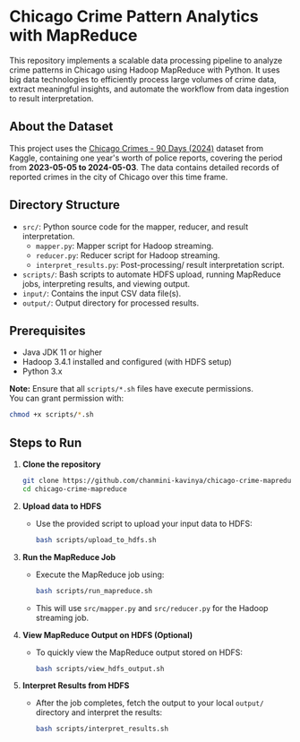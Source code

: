 # Chicago Crime Pattern Analytics with MapReduce

This repository implements a scalable data processing pipeline to analyze crime patterns in Chicago using Hadoop MapReduce with Python. It uses big data technologies to efficiently process large volumes of crime data, extract meaningful insights, and automate the workflow from data ingestion to result interpretation.

## About the Dataset

This project uses the [Chicago Crimes - 90 Days (2024)](https://www.kaggle.com/datasets/carolinaaaaaaa/chicago-crimes-90-days-2024) dataset from Kaggle, containing one year's worth of police reports, covering the period from **2023-05-05 to 2024-05-03**. The data contains detailed records of reported crimes in the city of Chicago over this time frame.

## Directory Structure

- `src/`: Python source code for the mapper, reducer, and result interpretation.
  - `mapper.py`: Mapper script for Hadoop streaming.
  - `reducer.py`: Reducer script for Hadoop streaming.
  - `interpret_results.py`: Post-processing/ result interpretation script.
- `scripts/`: Bash scripts to automate HDFS upload, running MapReduce jobs, interpreting results, and viewing output.
- `input/`: Contains the input CSV data file(s).
- `output/`: Output directory for processed results.

## Prerequisites

- Java JDK 11 or higher
- Hadoop 3.4.1 installed and configured (with HDFS setup)
- Python 3.x

**Note:** Ensure that all `scripts/*.sh` files have execute permissions.  
You can grant permission with:

```bash
chmod +x scripts/*.sh
```

## Steps to Run

1. **Clone the repository**
   ```bash
   git clone https://github.com/chanmini-kavinya/chicago-crime-mapreduce.git
   cd chicago-crime-mapreduce
   ```

2. **Upload data to HDFS**
   - Use the provided script to upload your input data to HDFS:
     ```bash
     bash scripts/upload_to_hdfs.sh
     ```

3. **Run the MapReduce Job**
   - Execute the MapReduce job using:
     ```bash
     bash scripts/run_mapreduce.sh
     ```
   - This will use `src/mapper.py` and `src/reducer.py` for the Hadoop streaming job.

4. **View MapReduce Output on HDFS (Optional)**
   - To quickly view the MapReduce output stored on HDFS:
     ```bash
     bash scripts/view_hdfs_output.sh
     ```

5. **Interpret Results from HDFS**
   - After the job completes, fetch the output to your local `output/` directory and interpret the results:
     ```bash
     bash scripts/interpret_results.sh
     ```
